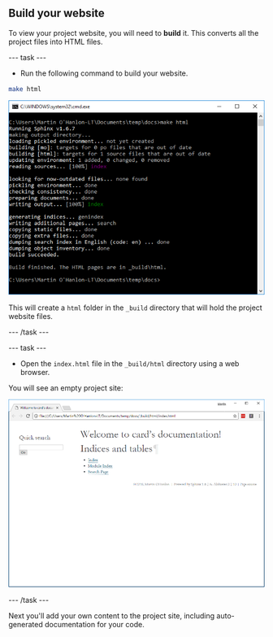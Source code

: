 ## Build your website

To view your project website, you will need to **build** it. This converts all the project files into HTML files.

--- task ---

+ Run the following command to build your website.

```bash
make html
```

![make html](images/build_make_html.PNG)

This will create a `html` folder in the `_build` directory that will hold the project website files.

--- /task ---

--- task ---

+ Open the `index.html` file in the `_build/html` directory using a web browser.

You will see an empty project site:

![empty project website ](images/empty_project_website.PNG)

--- /task ---

Next you'll add your own content to the project site, including auto-generated documentation for your code.
